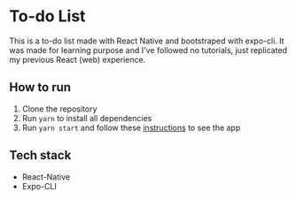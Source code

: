 # To-do List

This is a to-do list made with React Native and bootstraped with expo-cli. It was made for learning purpose and I've followed no tutorials, just replicated my previous React (web) experience.

## How to run
1. Clone the repository
2. Run `yarn` to install all dependencies
3. Run `yarn start` and follow these [instructions](https://docs.expo.io/get-started/installation/) to see the app

## Tech stack
- React-Native
- Expo-CLI
